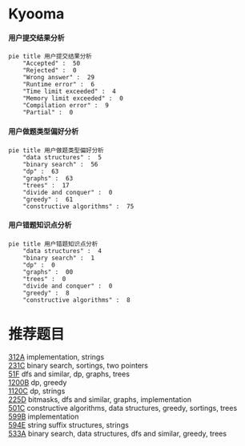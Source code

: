 # Kyooma

<!-- tabs:start -->



#### **用户提交结果分析**

```mermaid
pie title 用户提交结果分析
    "Accepted" :  50
    "Rejected" :  0
    "Wrong answer" :  29
    "Runtime error" :  6
    "Time limit exceeded" :  4
    "Memory limit exceeded" :  0
    "Compilation error" :  9
    "Partial" :  0
```

#### **用户做题类型偏好分析**

```mermaid
pie title 用户做题类型偏好分析
    "data structures" :  5
    "binary search" :  56
    "dp" :  63
    "graphs" :  63
    "trees" :  17
    "divide and conquer" :  0
    "greedy" :  61
    "constructive algorithms" :  75
```
#### **用户错题知识点分析**

```mermaid
pie title 用户错题知识点分析
    "data structures" :  4
    "binary search" :  1
    "dp" :  0
    "graphs" :  00
    "trees" :  0
    "divide and conquer" :  0
    "greedy" :  8
    "constructive algorithms" :  8
```



<!-- tabs:end -->
# 推荐题目
[312A](https://codeforces.com/contest/312/problem/A)		implementation,
                        strings		  
[231C](https://codeforces.com/contest/231/problem/C)		binary search,
                        sortings,
                        two pointers		  
[51F](https://codeforces.com/contest/51/problem/F)		dfs and similar,
                        dp,
                        graphs,
                        trees		  
[1200B](https://codeforces.com/contest/1200/problem/B)		dp,
                        greedy		  
[1120C](https://codeforces.com/contest/1120/problem/C)		dp,
                        strings		  
[225D](https://codeforces.com/contest/225/problem/D)		bitmasks,
                        dfs and similar,
                        graphs,
                        implementation		  
[501C](https://codeforces.com/contest/501/problem/C)		constructive algorithms,
                        data structures,
                        greedy,
                        sortings,
                        trees		  
[599B](https://codeforces.com/contest/599/problem/B)		implementation		  
[594E](https://codeforces.com/contest/594/problem/E)		string suffix structures,
                        strings		  
[533A](https://codeforces.com/contest/533/problem/A)		binary search,
                        data structures,
                        dfs and similar,
                        greedy,
                        trees		  
